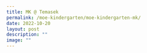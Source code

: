 ```yaml
---
title: MK @ Temasek
permalink: /moe-kindergarten/moe-kindergarten-mk/
date: 2022-10-20
layout: post
description: ""
image: ""
---
```

